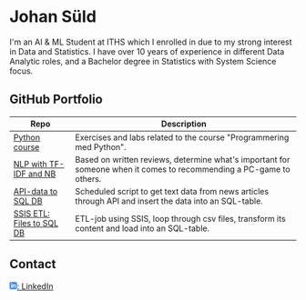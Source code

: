 # Johan Süld
I'm an AI & ML Student at ITHS which I enrolled in due to my strong interest in Data and Statistics. I have over 10 years of experience in different Data Analytic roles, and a Bachelor degree in Statistics with System Science focus.

## GitHub Portfolio
| Repo                           | Description                                                              |
| ------------------------------ | ------------------------------------------------------------------------ |
| [Python course][a]             | Exercises and labs related to the course "Programmering med Python". |
| [NLP with TF-IDF and NB][b]    | Based on written reviews, determine what's important for someone when it comes to recommending a PC-game to others. |
| [API-data to SQL DB][c]        | Scheduled script to get text data from news articles through API and insert the data into an SQL-table. |
| [SSIS ETL: Files to SQL DB][d] |  ETL-job using SSIS, loop through csv files, transform its content and load into an SQL-table. |

[a]: https://github.com/johan-suld/Python_johan_suld/tree/main/Exercises
[b]: https://github.com/johan-suld/Text-classification-using-TF-IDF-and-Multinomial-Naive-Bayes
[c]: https://github.com/johan-suld/thenewsapi-to-SQL-DB
[d]: https://github.com/johan-suld/SSIS-ETL-review-files-to-SQL-DB

## Contact
[![linkedIn icon](assets/linkedIn-icon.png): LinkedIn][linkedin]

[linkedin]: https://www.linkedin.com/in/johan-s%C3%BCld-359b97289
